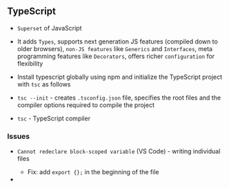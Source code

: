## TypeScript

- `Superset` of JavaScript

- It adds `Types`, supports next generation JS features (compiled down to older browsers),
  `non-JS features` like `Generics` and `Interfaces`, meta programming features like `Decorators`,
  offers richer `configuration` for flexibility

- Install typescript globally using npm and initialize the TypeScript project with `tsc` as follows

- `tsc --init` - creates `.tsconfig.json` file, specifies the root files and the
  compiler options required to compile the project

- `tsc` - TypeScript compiler


### Issues

- `Cannot redeclare block-scoped variable` (VS Code) - writing individual files

  - Fix: add `export {};` in the beginning of the file

-
